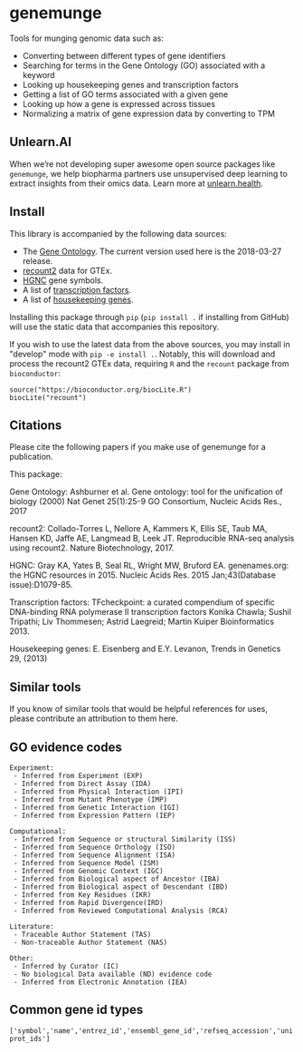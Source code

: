 # genemunge

Tools for munging genomic data such as:
 - Converting between different types of gene identifiers
 - Searching for terms in the Gene Ontology (GO) associated with a keyword
 - Looking up housekeeping genes and transcription factors
 - Getting a list of GO terms associated with a given gene
 - Looking up how a gene is expressed across tissues
 - Normalizing a matrix of gene expression data by converting to TPM

## Unlearn.AI

When we’re not developing super awesome open source packages like `genemunge`, we help biopharma partners use unsupervised deep learning to extract insights from their omics data. Learn more at [unlearn.health](http:/unlearn.health?utm_source=github&utm_medium=web). 

## Install

This library is accompanied by the following data sources:
- The [Gene Ontology](http://geneontology.org/).  The current version used here is the 2018-03-27 release.
- [recount2](https://jhubiostatistics.shinyapps.io/recount/) data for GTEx.
- [HGNC](https://www.genenames.org/) gene symbols.
- A list of [transcription factors](http://www.tfcheckpoint.org/).
- A list of [housekeeping genes](https://www.tau.ac.il/~elieis/HKG/).

Installing this package through `pip` (`pip install .` if installing from GitHub) will use the static data that accompanies this repository.

If you wish to use the latest data from the above sources, you may install in "develop" mode with `pip -e install .`.  Notably, this will download and process the recount2 GTEx data, requiring `R` and the `recount` package from `bioconductor`:
```
source("https://bioconductor.org/biocLite.R")
biocLite("recount")
```

## Citations

Please cite the following papers if you make use of genemunge for a publication.

This package:
<TBA>

Gene Ontology:
Ashburner et al. Gene ontology: tool for the unification of biology (2000) Nat Genet 25(1):25-9
GO Consortium, Nucleic Acids Res., 2017

recount2:
Collado-Torres L, Nellore A, Kammers K, Ellis SE, Taub MA, Hansen KD, Jaffe AE, Langmead B, Leek JT. Reproducible RNA-seq analysis using recount2. Nature Biotechnology, 2017.

HGNC:
Gray KA, Yates B, Seal RL, Wright MW, Bruford EA. genenames.org: the HGNC resources in 2015. Nucleic Acids Res. 2015 Jan;43(Database issue):D1079-85.

Transcription factors:
TFcheckpoint: a curated compendium of specific DNA-binding RNA polymerase II transcription factors Konika Chawla; Sushil Tripathi; Liv Thommesen; Astrid Laegreid; Martin Kuiper Bioinformatics 2013.

Housekeeping genes:
E. Eisenberg and E.Y. Levanon, Trends in Genetics 29, (2013)


## Similar tools

If you know of similar tools that would be helpful references for uses, please contribute an attribution to them here.

## GO evidence codes

```
Experiment:
 - Inferred from Experiment (EXP)
 - Inferred from Direct Assay (IDA)
 - Inferred from Physical Interaction (IPI)
 - Inferred from Mutant Phenotype (IMP)
 - Inferred from Genetic Interaction (IGI)
 - Inferred from Expression Pattern (IEP)

Computational:
 - Inferred from Sequence or structural Similarity (ISS)
 - Inferred from Sequence Orthology (ISO)
 - Inferred from Sequence Alignment (ISA)
 - Inferred from Sequence Model (ISM)
 - Inferred from Genomic Context (IGC)
 - Inferred from Biological aspect of Ancestor (IBA)
 - Inferred from Biological aspect of Descendant (IBD)
 - Inferred from Key Residues (IKR)
 - Inferred from Rapid Divergence(IRD)
 - Inferred from Reviewed Computational Analysis (RCA)

Literature:
 - Traceable Author Statement (TAS)
 - Non-traceable Author Statement (NAS)

Other:
 - Inferred by Curator (IC)
 - No biological Data available (ND) evidence code
 - Inferred from Electronic Annotation (IEA)
```

## Common gene id types

`['symbol','name','entrez_id','ensembl_gene_id','refseq_accession','uniprot_ids']`

